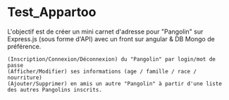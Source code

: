 # Test_Appartoo  
L'objectif est de créer un mini carnet d'adresse pour "Pangolin" sur Express.js (sous forme d'API) avec un front sur angular &  DB Mongo de préférence.   

    (Inscription/Connexion/Déconnexion) du "Pangolin" par login/mot de passe   
    (Afficher/Modifier) ses informations (age / famille / race / nourriture)   
    (Ajouter/Supprimer) en amis un autre "Pangolin" à partir d'une liste des autres Pangolins inscrits.  

